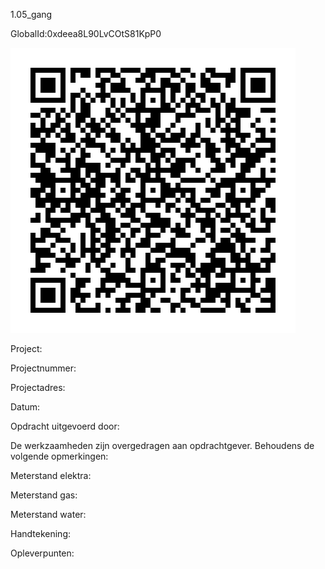1.05_gang

GlobalId:0xdeea8L90LvCOtS81KpP0

![picture](https://github.com/C-Claus/Data-Files/blob/master/QR_codes/KDV/1.05_gang.png)

Project:

Projectnummer:

Projectadres:

Datum:

Opdracht uitgevoerd door:

De werkzaamheden zijn overgedragen aan opdrachtgever. Behoudens de volgende opmerkingen:

Meterstand elektra:

Meterstand gas:

Meterstand water:

Handtekening:

Opleverpunten:
